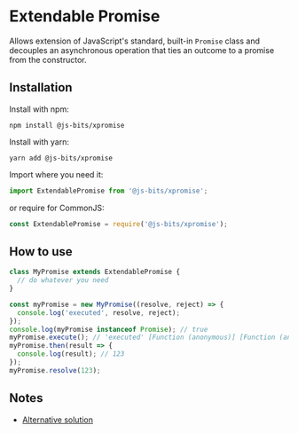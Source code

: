 # Extendable Promise

Allows extension of JavaScript's standard, built-in `Promise` class and decouples an asynchronous operation that ties an outcome to a promise from the constructor.

## Installation

Install with npm:

```
npm install @js-bits/xpromise
```

Install with yarn:

```
yarn add @js-bits/xpromise
```

Import where you need it:

```javascript
import ExtendablePromise from '@js-bits/xpromise';
```

or require for CommonJS:

```javascript
const ExtendablePromise = require('@js-bits/xpromise');
```

## How to use

```javascript
class MyPromise extends ExtendablePromise {
  // do whatever you need
}

const myPromise = new MyPromise((resolve, reject) => {
  console.log('executed', resolve, reject);
});
console.log(myPromise instanceof Promise); // true
myPromise.execute(); // 'executed' [Function (anonymous)] [Function (anonymous)]
myPromise.then(result => {
  console.log(result); // 123
});
myPromise.resolve(123);
```

## Notes

- [Alternative solution](https://stackoverflow.com/questions/48158730/extend-javascript-promise-and-resolve-or-reject-it-inside-constructor)
